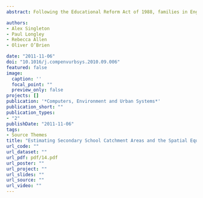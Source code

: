 ```yaml
---
abstract: Following the Educational Reform Act of 1988, families in England and Wales have been free to identify a preferred school for their children’s secondary education. However, as part of this open selection, the demand from parents opting to send their children to the best performing schools far outstrips the supply of available places at them, and consequently many schools ration places using entry criteria that favour those pupils domiciled close to the school. Through this geographic selection process, choice is spatially sorted and access to the best schools is often crucially dependent upon where parents live. After illustrating this problem, this paper develops an automated modelling technique that can be used to define and map school catchment areas based on the home locations of pupils attending every publically funded school in England. It then develops this framework to create a web based decision support tool to aid parents seeking secondary school places.

authors:
- Alex Singleton
- Paul Longley
- Rebecca Allen
- Oliver O’Brien

date: "2011-11-06"
doi: "10.1016/j.compenvurbsys.2010.09.006"
featured: false
image:
  caption: ''
  focal_point: ""
  preview_only: false
projects: []
publication: '*Computers, Environment and Urban Systems*'
publication_short: ""
publication_types:
- "2"
publishDate: "2011-11-06"
tags:
- Source Themes
title: "Estimating Secondary School Catchment Areas and the Spatial Equity of Access"
url_code: ""
url_dataset: ""
url_pdf: pdf/14.pdf
url_poster: ""
url_project: ""
url_slides: ""
url_source: ""
url_video: ""
---
```



